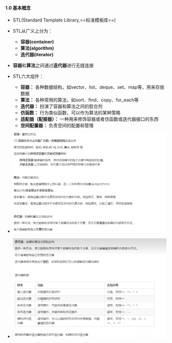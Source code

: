 <!--
 * @Author: 15868707168@163.com 15868707168@163.com
 * @Date: 2023-03-29 14:52:33
 * @LastEditors: 15868707168@163.com 15868707168@163.com
 * @LastEditTime: 2023-03-29 15:15:58
 * @FilePath: \CPlusPlusLessons\STL\1.STL.MD
 * @Description: 这是默认设置,请设置`customMade`, 打开koroFileHeader查看配置 进行设置: https://github.com/OBKoro1/koro1FileHeader/wiki/%E9%85%8D%E7%BD%AE
-->

#### 1.0 基本概念
+ STL(Standard Template Library,==标准模板库==)

+ STL从广义上分为：
    + **容器(container)**
    + **算法(algorithm)**
    + **迭代器(iterator)**

+ **容器**和**算法**之间通过**迭代器**进行无缝连接  

+ STL六大组件：
    + **容器：** 各种数据结构，如vector、list、deque、set、map等，用来存放数据
    + **算法：** 各种常用的算法，如sort、find、copy、for_each等
    + **迭代器：** 扮演了容器和算法之间的胶合剂
    + **仿函数：** 行为类似函数，可以作为算法的某种策略
    + **适配器（配接器）：** 一种用来修饰容器或者仿函数或迭代器接口的东西
    + **空间配置器：** 负责空间的配置和管理


+ ![描述](../images/STL.png)

+ ![迭代器](../images/迭代器.png)
